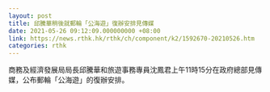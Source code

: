 ```yaml
---
layout: post
title: 邱騰華稍後就郵輪「公海遊」復辦安排見傳媒
date: 2021-05-26 09:12:09.000000000 +08:00
link: https://news.rthk.hk/rthk/ch/component/k2/1592670-20210526.htm
categories: rthk
---
```


商務及經濟發展局局長邱騰華和旅遊事務專員沈鳳君上午11時15分在政府總部見傳媒，公布郵輪「公海遊」的復辦安排。
